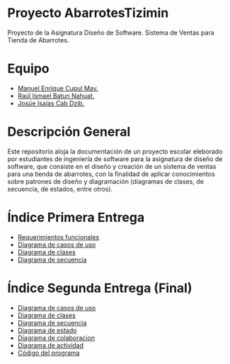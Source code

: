 # Proyecto AbarrotesTizimin
Proyecto de la Asignatura Diseño de Software. Sistema de Ventas para Tienda de Abarrotes.

# Equipo

* [Manuel Enrique Cupul May.](https://github.com/ManuelC13)
* [Raúl Ismael Batun Nahuat.](https://github.com/RaulNahuat)
* [Josúe Isaías Cab Dzib.](https://github.com/JosueICD)

# Descripción General
Este repositorio aloja la documentación de un proyecto escolar eleborado por estudiantes de ingeniería de software para la asignatura de diseño de software, que consiste en el diseño y creación de un sistema de ventas para una tienda de abarrotes, con la finalidad de aplicar conocimientos sobre patrones de diseño y diagramación (diagramas de clases, de secuencia, de estados, entre otros).

# Índice Primera Entrega
* [Requerimientos funcionales](Documentación/Primera_Entrega/Requerimientos_funcionales.pdf)
* [Diagrama de casos de uso](Documentación/Primera_Entrega/Diagrama_de_casos_de_uso.png)
* [Diagrama de clases](Documentación/Primera_Entrega/Diagrama_de_Clases.png)
* [Diagrama de secuencia](Documentación/Primera_Entrega/Diagrama_de_secuencia.png)

# Índice Segunda Entrega (Final)
* [Diagrama de casos de uso](Documentación/Segunda_Entrega/DiagramaCasosDeUso.png)
* [Diagrama de clases](Documentación/Segunda_Entrega/DiagramaCasosDeClases.png)
* [Diagrama de secuencia](Documentación/Segunda_Entrega/DiagramaDeSecuencia.png)
* [Diagrama de estado](Documentación/Segunda_Entrega/DiagramaDeEstados.png)
* [Diagrama de colaboracion](Documentación/Segunda_Entrega/DiagramaDeColaboración.png)
* [Diagrama de actividad](Documentación/Segunda_Entrega/DiagramaDeActividad.png)
* [Código del programa](Documentación/Primera_Entrega/Diagrama_de_secuencia.png)
